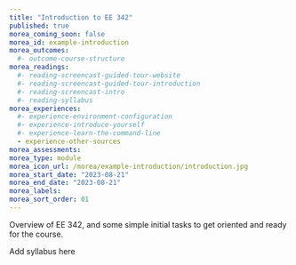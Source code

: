```yaml
---
title: "Introduction to EE 342"
published: true
morea_coming_soon: false
morea_id: example-introduction
morea_outcomes:
  #- outcome-course-structure
morea_readings:
  #- reading-screencast-guided-tour-website
  #- reading-screencast-guided-tour-introduction
  #- reading-screencast-intro
  #- reading-syllabus
morea_experiences:
  #- experience-environment-configuration
  #- experience-introduce-yourself
  #- experience-learn-the-command-line
  - experience-other-sources
morea_assessments:
morea_type: module
morea_icon_url: /morea/example-introduction/introduction.jpg
morea_start_date: "2023-08-21"
morea_end_date: "2023-08-21"
morea_labels:
morea_sort_order: 01
---
```


Overview of EE 342, and some simple initial tasks to get oriented and ready for the course.

Add syllabus here
